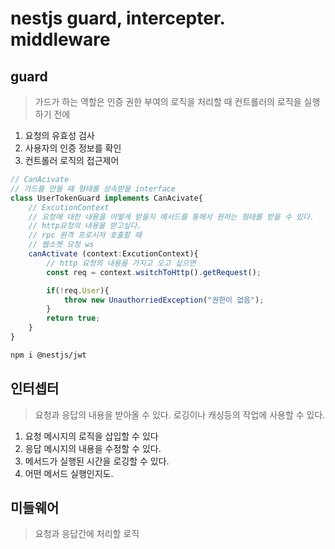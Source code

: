 # nestjs guard, intercepter. middleware

## guard
> 가드가 하는 역할은 인증 권한 부여의 로직을 처리할 때
> 컨트롤러의 로직을 실행하기 전에 

1. 요청의 유효성 검사
2. 사용자의 인증 정보를 확인
3. 컨트롤러 로직의 접근제어

```ts
// CanAcivate
// 가드를 만들 때 형태를 상속받을 interface
class UserTokenGuard implements CanAcivate{
    // ExcutionContext
    // 요청에 대한 내용을 어떻게 받을지 메서드를 통해서 원하는 형태를 받을 수 있다.
    // http요청의 내용을 받고싶다.
    // rpc 원격 프로시저 호출할 때 
    // 웹소켓 요청 ws
    canActivate (context:ExcutionContext){
        // http 요청의 내용을 가지고 오고 싶으면
        const req = context.wsitchToHttp().getRequest();

        if(!req.User){
            throw new UnauthorriedException("권한이 없음");
        }
        return true;
    }
}
```

```sh
npm i @nestjs/jwt
```

## 인터셉터
> 요청과 응답의 내용을 받아올 수 있다.
> 로깅이나 캐싱등의 작업에 사용할 수 있다.
1. 요청 메시지의 로직을 삽입할 수 있다
2. 응답 메시지의 내용을 수정할 수 있다.
3. 메서드가 실행된 시간을 로깅할 수 있다.
4. 어떤 메서드 실행인지도.

## 미들웨어
> 요청과 응답간에 처리할 로직
